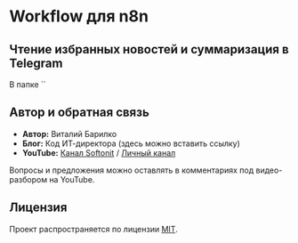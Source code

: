 # Workflow для n8n

## Чтение избранных новостей и суммаризация в Telegram

В папке ``

## Автор и обратная связь

* **Автор:** Виталий Барилко
* **Блог:** Код ИТ-директора (здесь можно вставить ссылку)
* **YouTube:** [Канал Softonit](https://www.youtube.com/@Softonit) / [Личный канал](https://www.youtube.com/@barilkovetal)

Вопросы и предложения можно оставлять в комментариях под видео-разбором на YouTube.

## Лицензия

Проект распространяется по лицензии [MIT](LICENSE).